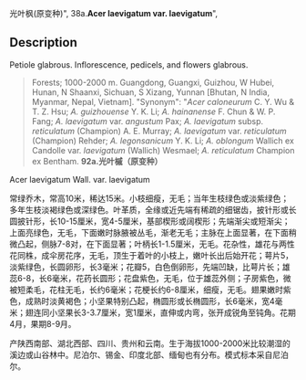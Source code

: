 光叶枫(原变种)",
38a.**Acer laevigatum var. laevigatum**",

## Description
Petiole glabrous. Inflorescence, pedicels, and flowers glabrous.

> Forests; 1000-2000 m. Guangdong, Guangxi, Guizhou, W Hubei, Hunan, N Shaanxi, Sichuan, S Xizang, Yunnan [Bhutan, N India, Myanmar, Nepal, Vietnam].
  "Synonym": "*Acer caloneurum* C. Y. Wu &amp; T. Z. Hsu; *A. guizhouense* Y. K. Li; *A. hainanense* F. Chun &amp; W. P. Fang; *A. laevigatum* var. *angustum* Pax; *A. laevigatum* subsp. *reticulatum* (Champion) A. E. Murray; *A. laevigatum* var. *reticulatum* (Champion) Rehder; *A. legonsanicum* Y. K. Li; *A. oblongum* Wallich ex Candolle var. *laevigatum* (Wallich) Wesmael; *A. reticulatum* Champion ex Bentham.
**92a.光叶槭（原变种）**

Acer laevigatum Wall. var. laevigatum

常绿乔木，常高10米，稀达15米。小枝细瘦，无毛；当年生枝绿色或淡紫绿色；多年生枝淡褐绿色或深绿色。叶革质，全缘或近先端有稀疏的细锯齿，披针形或长圆披针形，长10-15厘米，宽4-5厘米，基部楔形或阔楔形；先端渐尖或短渐尖；上面亮绿色，无毛，下面嫩时脉腋被丛毛，渐老无毛；主脉在上面显著，在下面稍微凸起，侧脉7-8对，在下面显著；叶柄长1-1.5厘米，无毛。花杂性，雄花与两性花同株，成伞房花序，无毛，顶生于着叶的小枝上，嫩叶长出后始开花；萼片5，淡紫绿色，长圆卵形，长3毫米；花瓣5，白色倒卵形，先端凹缺，比萼片长；雄蕊6-8，长6毫米，花药长圆形；花盘紫色，无毛，位于雄蕊外侧；子房紫色，微被短柔毛，花柱无毛，长约6毫米；花梗长约6-8厘米，细瘦，无毛。翅果嫩时紫色，成熟时淡黄褐色；小坚果特别凸起，椭圆形或长椭圆形，长6毫米，宽4毫米；翅连同小坚果长3-3.7厘米，宽1厘米，直伸或内弯，张开成锐角至钝角。花期4月，果期8-9月。

产陕西南部、湖北西部、四川、贵州和云南。生于海拔1000-2000米比较潮湿的溪边或山谷林中。尼泊尔、锡金、印度北部、缅甸也有分布。模式标本采自尼泊尔。
